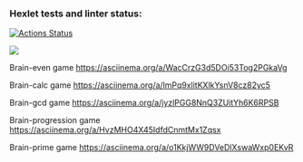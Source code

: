 ### Hexlet tests and linter status:
[![Actions Status](https://github.com/Bnkyzhki/frontend-project-44/actions/workflows/hexlet-check.yml/badge.svg)](https://github.com/Bnkyzhki/frontend-project-44/actions)

<a href="https://codeclimate.com/github/Bnkyzhki/frontend-project-44/maintainability"><img src="https://api.codeclimate.com/v1/badges/b0e0c6700bed386134e6/maintainability" /></a>

Brain-even game
https://asciinema.org/a/WacCrzG3d5DOi53Tog2PGkaVg

Brain-calc game
https://asciinema.org/a/lmPq9xlitKXlkYsnV8cz82yc5

Brain-gcd game
https://asciinema.org/a/jyzlPGG8NnQ3ZUitYh6K6RPSB

Brain-progression game
https://asciinema.org/a/HvzMHO4X45IdfdCnmtMx1Zqsx

Brain-prime game
https://asciinema.org/a/o1KkjWW9DVeDlXswaWxp0EKvR
